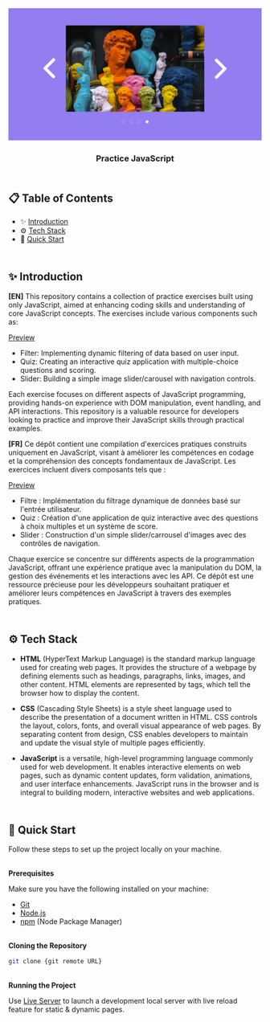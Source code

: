 <div align="center">
 <a href="/design" target="_blank">
      <img src="design/Slider.png" alt="Project Banner">
    </a>
  <h3 align="center">Practice JavaScript</h3>
</div>

##  <br /> 📋 <a name="table">Table of Contents</a>

- ✨ [Introduction](#introduction)
- ⚙️ [Tech Stack](#tech-stack)
- 🚀 [Quick Start](#quick-start)

##  <br /> <a name="introduction">✨ Introduction</a>

**[EN]** This repository contains a collection of practice exercises built using only JavaScript, aimed at enhancing coding skills and understanding of core JavaScript concepts. The exercises include various components such as:

[Preview](/design)
- Filter: Implementing dynamic filtering of data based on user input.
- Quiz: Creating an interactive quiz application with multiple-choice questions and scoring.
- Slider: Building a simple image slider/carousel with navigation controls.

Each exercise focuses on different aspects of JavaScript programming, providing hands-on experience with DOM manipulation, event handling, and API interactions. This repository is a valuable resource for developers looking to practice and improve their JavaScript skills through practical examples.

**[FR]** Ce dépôt contient une compilation d'exercices pratiques construits uniquement en JavaScript, visant à améliorer les compétences en codage et la compréhension des concepts fondamentaux de JavaScript. Les exercices incluent divers composants tels que :

[Preview](/design)
- Filtre : Implémentation du filtrage dynamique de données basé sur l'entrée utilisateur.
- Quiz : Création d'une application de quiz interactive avec des questions à choix multiples et un système de score.
- Slider : Construction d'un simple slider/carrousel d'images avec des contrôles de navigation.

Chaque exercice se concentre sur différents aspects de la programmation JavaScript, offrant une expérience pratique avec la manipulation du DOM, la gestion des événements et les interactions avec les API. Ce dépôt est une ressource précieuse pour les développeurs souhaitant pratiquer et améliorer leurs compétences en JavaScript à travers des exemples pratiques.

##  <br /> <a name="tech-stack">⚙️ Tech Stack</a>

- **HTML** (HyperText Markup Language) is the standard markup language used for creating web pages. It provides the structure of a webpage by defining elements such as headings, paragraphs, links, images, and other content. HTML elements are represented by tags, which tell the browser how to display the content.

- **CSS** (Cascading Style Sheets) is a style sheet language used to describe the presentation of a document written in HTML. CSS controls the layout, colors, fonts, and overall visual appearance of web pages. By separating content from design, CSS enables developers to maintain and update the visual style of multiple pages efficiently.
  
- **JavaScript** is a versatile, high-level programming language commonly used for web development. It enables interactive elements on web pages, such as dynamic content updates, form validation, animations, and user interface enhancements. JavaScript runs in the browser and is integral to building modern, interactive websites and web applications.

## <br /> <a name="quick-start">🚀 Quick Start</a>

Follow these steps to set up the project locally on your machine.

<br/>**Prerequisites**

Make sure you have the following installed on your machine:

- [Git](https://git-scm.com/)
- [Node.js](https://nodejs.org/en)
- [npm](https://www.npmjs.com/) (Node Package Manager)

<br/>**Cloning the Repository**

```bash
git clone {git remote URL}
```

<br/>**Running the Project**

Use [Live Server](https://marketplace.visualstudio.com/items?itemName=ritwickdey.LiveServer)
to launch a development local server with live reload feature for static & dynamic pages.